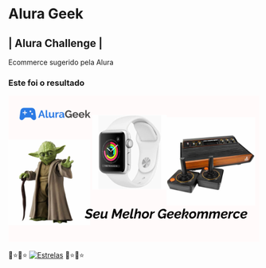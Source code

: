 # Alura Geek

## | Alura Challenge |

Ecommerce sugerido pela Alura

### Este foi o resultado

[![Alura Geek](app/public/img/cards/card.png)](https://euclides981.github.io/geek)

🌟⭐🌟⭐ [![Estrelas](https://shields.io/badge/Estrelas-Veja%20quem%20já%20%20deu%20estrelas%20%20E%20Deixe%20a%20sua%20Também-red)](https://github.com/euclides981/geek/stargazers) 🌟⭐🌟⭐
